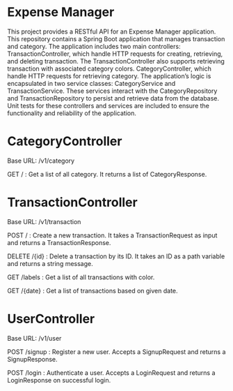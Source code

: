 # Expense Manager
This project provides a RESTful API for an Expense Manager application. This repository contains a Spring Boot application that manages transaction and category. The application includes two main controllers:
TransactionController, which handle HTTP requests for creating, retrieving, and deleting transaction. The TransactionController also supports retrieving transaction with associated category colors.
CategoryController, which handle HTTP requests for retrieving category.
The application’s logic is encapsulated in two service classes:
CategoryService and TransactionService. These services interact with the CategoryRepository and TransactionRepository to persist and retrieve data from the database. Unit tests for these controllers and services are included to ensure the functionality and reliability of the application.

# CategoryController

Base URL: /v1/category

GET / : Get a list of all category. It returns a list of CategoryResponse.

# TransactionController

Base URL: /v1/transaction

POST / : Create a new transaction. It takes a TransactionRequest as input and returns a TransactionResponse.

DELETE /{id} : Delete a transaction by its ID. It takes an ID as a path variable and returns a string message.

GET /labels : Get a list of all transactions with color.

GET /{date} : Get a list of transactions based on given date.

# UserController

Base URL: /v1/user

POST /signup : Register a new user. Accepts a SignupRequest and returns a SignupResponse.

POST /login : Authenticate a user. Accepts a LoginRequest and returns a LoginResponse on successful login.

